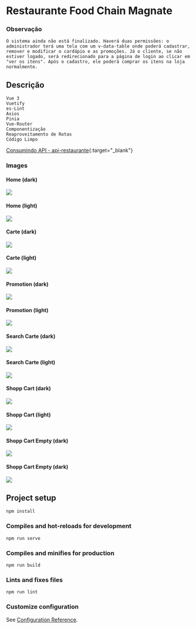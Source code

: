 # Restaurante Food Chain Magnate

### Observação
```
O sistema ainda não está finalizado. Haverá duas permissões: o administrador terá uma tela com um v-data-table onde poderá cadastrar, remover e modificar o cardápio e as promoções. Já o cliente, se não estiver logado, será redirecionado para a página de login ao clicar em "ver os itens". Após o cadastro, ele poderá comprar os itens na loja normalmente.
```

## Descrição
```
Vue 3
Vuetify
es-Lint
Axios
Pinia
Vue-Router
Componentização
Reaproveitamento de Rotas
Código Limpo
```
[Consumindo API - api-restaurante](https://github.com/AndreNascimento1998/api-restaurante){:target="_blank"}

### Images

#### Home (dark)
<img src="src/assets/readmeImg/home.png">

#### Home (light)
<img src="src/assets/readmeImg/homeLight.png">

#### Carte (dark)
<img src="src/assets/readmeImg/cardapioDark.png">

#### Carte (light)
<img src="src/assets/readmeImg/cardapioPage.png">

#### Promotion (dark)
<img src="src/assets/readmeImg/promocaoPage.png">

#### Promotion (light)
<img src="src/assets/readmeImg/promocaoLight.png">

#### Search Carte (dark)
<img src="src/assets/readmeImg/cardapioPageBusca.png">

#### Search Carte (light)
<img src="src/assets/readmeImg/cardapioBuscaLight.png">

#### Shopp Cart (dark)
<img src="src/assets/readmeImg/carrinhoDark.png">

#### Shopp Cart (light)
<img src="src/assets/readmeImg/carrinhoLight.png">

#### Shopp Cart Empty (dark)
<img src="src/assets/readmeImg/carrinhoVazioDark.png">

#### Shopp Cart Empty (dark)
<img src="src/assets/readmeImg/carrinhoVazioLight.png">

## Project setup
```
npm install
```

### Compiles and hot-reloads for development
```
npm run serve
```

### Compiles and minifies for production
```
npm run build
```

### Lints and fixes files
```
npm run lint
```

### Customize configuration
See [Configuration Reference](https://cli.vuejs.org/config/).
